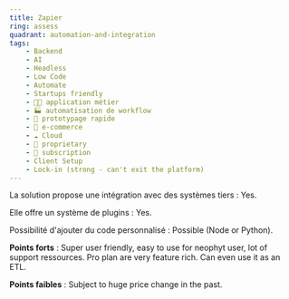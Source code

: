 ```yaml
---
title: Zapier
ring: assess
quadrant: automation-and-integration
tags:
    - Backend
    - AI
    - Headless
    - Low Code
    - Automate
    - Startups friendly
    - 🧑‍💻 application métier
    - 🏭 automatisation de workflow
    - 👷 prototypage rapide
    - 🛒 e-commerce
    - ☁️ Cloud
    - 🔐 proprietary
    - 🔁 subscription
    - Client Setup
    - Lock-in (strong - can't exit the platform)
---
```


La solution propose une intégration avec des systèmes tiers : Yes.

Elle offre un système de plugins : Yes.

Possibilité d'ajouter du code personnalisé : Possible (Node or Python).

**Points forts** : Super user friendly, easy to use for neophyt user, lot of support ressources. Pro plan are very feature rich. Can even use it as an ETL.

**Points faibles** : Subject to huge price change in the past.
